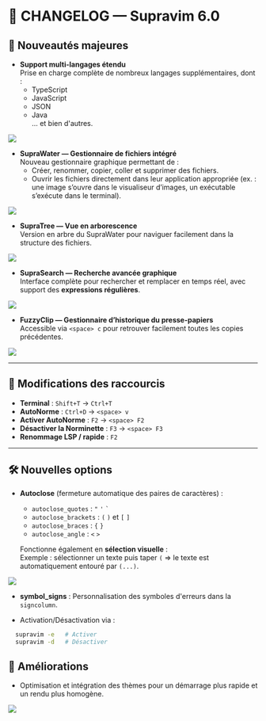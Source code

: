 # 📜 CHANGELOG — Supravim 6.0

## 🚀 Nouveautés majeures
- **Support multi-langages étendu**  
  Prise en charge complète de nombreux langages supplémentaires, dont :
  - TypeScript
  - JavaScript
  - JSON
  - Java  
  … et bien d'autres.

<img src="readme_img/vala-support.gif">


- **SupraWater — Gestionnaire de fichiers intégré**  
  Nouveau gestionnaire graphique permettant de :
  - Créer, renommer, copier, coller et supprimer des fichiers.
  - Ouvrir les fichiers directement dans leur application appropriée (ex. : une image s’ouvre dans le visualiseur d’images, un exécutable s’exécute dans le terminal).

<img src="readme_img/suprawater.gif">

- **SupraTree — Vue en arborescence**  
  Version en arbre du SupraWater pour naviguer facilement dans la structure des fichiers.

<img src="readme_img/supratree.png">

- **SupraSearch — Recherche avancée graphique**  
  Interface complète pour rechercher et remplacer en temps réel, avec support des **expressions régulières**.

<img src="readme_img/suprasearch.gif">

- **FuzzyClip — Gestionnaire d’historique du presse-papiers**  
  Accessible via `<space> c` pour retrouver facilement toutes les copies précédentes.

<img src="readme_img/fuzzyclip.png">


---

## 🎯 Modifications des raccourcis
- **Terminal** : `Shift+T` → `Ctrl+T`
- **AutoNorme** : `Ctrl+D` → `<space> v`
- **Activer AutoNorme** : `F2` → `<space> F2`
- **Désactiver la Norminette** : `F3` → `<space> F3`
- **Renommage LSP / rapide** : `F2`

---

## 🛠 Nouvelles options
- **Autoclose** (fermeture automatique des paires de caractères) :
  - `autoclose_quotes` : `"` `'` `` ` ``
  - `autoclose_brackets` : `(` `)` et `[` `]`
  - `autoclose_braces` : `{` `}`
  - `autoclose_angle` : `<` `>`

  Fonctionne également en **sélection visuelle** :  
  Exemple : sélectionner un texte puis taper `(` => le texte est automatiquement entouré par `(...)`.

<img src="readme_img/autoclose.gif">

- **symbol_signs** : Personnalisation des symboles d'erreurs dans la `signcolumn`.

- Activation/Désactivation via :

```bash
  supravim -e   # Activer
  supravim -d   # Désactiver
```

## 🎨 Améliorations

- Optimisation et intégration des thèmes pour un démarrage plus rapide et un rendu plus homogène.

<img src="readme_img/fuzzyclip.png">

